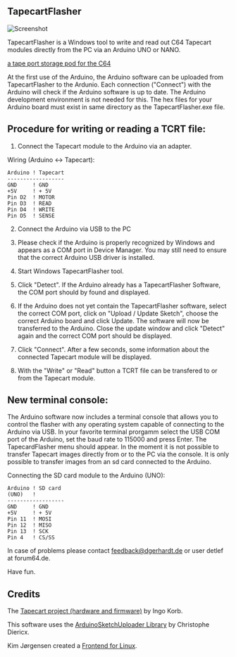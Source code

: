 ## TapecartFlasher

![Screenshot](http://www.dgerhardt.de/TapecartFlasherScreen.png)

TapecartFlasher is a Windows tool to write and read out 
C64 Tapecart modules directly from the PC via an Arduino
UNO or NANO.

[a tape port storage pod for the C64](https://github.com/ikorb/tapecart)

At the first use of the Arduino, the Arduino software can
be uploaded from TapecartFlasher to the Ardunio.
Each connection ("Connect") with the Arduino will check if
the Arduino software is up to date.
The Arduino development environment is not needed for this.
The hex files for your Arduino board must exist in same directory
as the TapecartFlasher.exe file.

## Procedure for writing or reading a TCRT file: #

1. Connect the Tapecart module to the Arduino via an adapter.

Wiring (Arduino <-> Tapecart):
```
Arduino ! Tapecart
------------------
GND     ! GND
+5V     ! + 5V
Pin D2  ! MOTOR
Pin D3  ! READ
Pin D4  ! WRITE
Pin D5  ! SENSE
```

2. Connect the Arduino via USB to the PC

3. Please check if the Arduino is properly recognized by Windows
and appears as a COM port in Device Manager. You may still need to 
ensure that the correct Arduino USB driver is installed.

4. Start Windows TapecartFlasher tool.

5. Click "Detect". If the Arduino already has a TapecartFlasher
Software, the COM port should by found and displayed.

6. If the Arduino does not yet contain the TapecartFlasher software,
select the correct COM port, click on "Upload / Update Sketch", choose
the correct Arduino board and click Update. The software will now be
transferred to the Arduino. Close the update window and click "Detect" 
again and the correct COM port should be displayed.

7. Click "Connect". After a few seconds, some information about the connected
Tapecart module will be displayed.

8. With the "Write" or "Read" button a TCRT file can be transfered to or from the
Tapecart module.

## New terminal console: #

The Arduino software now includes a terminal console that allows you to control
the flasher with any operating system capable of connecting to the Arduino via USB.
In your favorite terminal prorgamm select the USB COM port of the Arduino, set the
baud rate to 115000 and press Enter. The TapecardFlasher menu should appear.
In the moment it is not possible to transfer Tapecart images directly from or to the
PC via the console. It is only possible to transfer images from an sd card connected
to the Arduino.

Connecting the SD card module to the Arduino (UNO):
```
Arduino ! SD card
(UNO)   !
------------------
GND     ! GND
+5V     ! + 5V
Pin 11  ! MOSI
Pin 12  ! MISO
Pin 13  ! SCK
Pin 4   ! CS/SS
```



In case of problems please contact feedback@dgerhardt.de or user detlef at 
forum64.de.

Have fun.

## Credits

The [Tapecart project (hardware and firmware)](https://github.com/ikorb/tapecart) by Ingo Korb.

This software uses the [ArduinoSketchUploader Library](https://github.com/christophediericx/ArduinoSketchUploader) by Christophe Diericx.

Kim Jørgensen created a [Frontend for Linux](https://github.com/KimJorgensen/tapecart_flasher).

